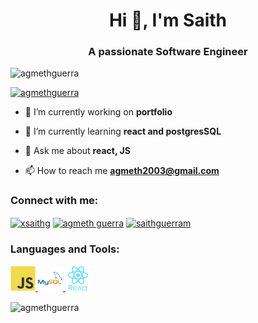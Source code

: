 <h1 align="center">Hi 👋, I'm Saith</h1>
<h3 align="center">A passionate Software Engineer</h3>

<p align="left"> <img src="https://komarev.com/ghpvc/?username=agmethguerra&label=Profile%20views&color=0e75b6&style=flat" alt="agmethguerra" /> </p>

<p align="left"> <a href="https://github.com/ryo-ma/github-profile-trophy"><img src="https://github-profile-trophy.vercel.app/?username=agmethguerra" alt="agmethguerra" /></a> </p>

- 🔭 I’m currently working on **portfolio**

- 🌱 I’m currently learning **react and postgresSQL**

- 💬 Ask me about **react, JS**

- 📫 How to reach me **agmeth2003@gmail.com**

<h3 align="left">Connect with me:</h3>
<p align="left">
<a href="https://twitter.com/xsaithg" target="blank"><img align="center" src="https://raw.githubusercontent.com/rahuldkjain/github-profile-readme-generator/master/src/images/icons/Social/twitter.svg" alt="xsaithg" height="30" width="40" /></a>
<a href="https://linkedin.com/in/agmeth guerra" target="blank"><img align="center" src="https://raw.githubusercontent.com/rahuldkjain/github-profile-readme-generator/master/src/images/icons/Social/linked-in-alt.svg" alt="agmeth guerra" height="30" width="40" /></a>
<a href="https://instagram.com/saithguerram" target="blank"><img align="center" src="https://raw.githubusercontent.com/rahuldkjain/github-profile-readme-generator/master/src/images/icons/Social/instagram.svg" alt="saithguerram" height="30" width="40" /></a>
</p>

<h3 align="left">Languages and Tools:</h3>
<p align="left"> <a href="https://developer.mozilla.org/en-US/docs/Web/JavaScript" target="_blank" rel="noreferrer"> <img src="https://raw.githubusercontent.com/devicons/devicon/master/icons/javascript/javascript-original.svg" alt="javascript" width="40" height="40"/> </a> <a href="https://www.mysql.com/" target="_blank" rel="noreferrer"> <img src="https://raw.githubusercontent.com/devicons/devicon/master/icons/mysql/mysql-original-wordmark.svg" alt="mysql" width="40" height="40"/> </a> <a href="https://reactjs.org/" target="_blank" rel="noreferrer"> <img src="https://raw.githubusercontent.com/devicons/devicon/master/icons/react/react-original-wordmark.svg" alt="react" width="40" height="40"/> </a> </p>

<p><img align="center" src="https://github-readme-stats.vercel.app/api/top-langs?username=agmethguerra&show_icons=true&locale=en&layout=compact" alt="agmethguerra" /></p>
